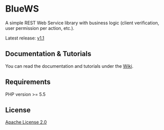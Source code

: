 # BlueWS

A simple REST Web Service library with business logic (client verification, user permission per action, etc.).

Latest release: [v1.1](https://github.com/GregaMohorko/BlueWS/releases/latest)

## Documentation & Tutorials

You can read the documentation and tutorials under the [Wiki](https://github.com/GregaMohorko/BlueWS/wiki).

## Requirements

PHP version >= 5.5

## License

[Apache License 2.0](./LICENSE)
